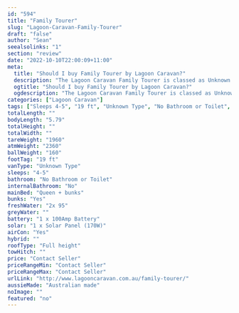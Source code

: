 ```yaml
---
id: "594"
title: "Family Tourer"
slug: "Lagoon-Caravan-Family-Tourer"
draft: "false"
author: "Sean"
seealsolinks: "1"
section: "review"
date: "2022-10-10T22:00:09+11:00"
meta:
  title: "Should I buy Family Tourer by Lagoon Caravan?"
  description: "The Lagoon Caravan Family Tourer is classed as Unknown Type, and sleeps 4-5 people. It is Australian made and comes in at 19 ft. It generally has No Bathroom or Toilet."
  ogtitle: "Should I buy Family Tourer by Lagoon Caravan?"
  ogdescription: "The Lagoon Caravan Family Tourer is classed as Unknown Type, and sleeps 4-5 people. It is Australian made and comes in at 19 ft. It generally has No Bathroom or Toilet."
categories: ["Lagoon Caravan"]
tags: ["Sleeps 4-5", "19 ft", "Unknown Type", "No Bathroom or Toilet", "Full height", "Price Unknown"]
totalLength: ""
bodyLength: "5.79"
totalHeight: ""
totalWidth: ""
tareWeight: "1960"
atmWeight: "2360"
ballWeight: "160"
footTag: "19 ft"
vanType: "Unknown Type"
sleeps: "4-5"
bathroom: "No Bathroom or Toilet"
internalBathroom: "No"
mainBed: "Queen + bunks"
bunks: "Yes"
freshWater: "2x 95"
greyWater: ""
battery: "1 x 100Amp Battery"
solar: "1 x Solar Panel (170W)"
airCon: "Yes"
hybrid: ""
roofType: "Full height"
towHitch: ""
price: "Contact Seller"
priceRangeMin: "Contact Seller"
priceRangeMax: "Contact Seller"
urlLink: "http://www.lagooncaravan.com.au/family-tourer/"
aussieMade: "Australian made"
noImage: ""
featured: "no"
---
```

